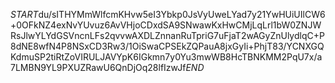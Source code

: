 $START$du/sITHYMmWlfcmKHvw5eI3Ybkp0JsVyUweLYad7y21YwHUiUIlCW6+0OFkNZ4exNvYUvuz6AvVHjoCDxdSA9SNwawKxHwCMjLqLrl1bW0ZNJWRsJlwYLYdGSVncnLFs2qvvwAXDLZnnanRuTpriG7uFjaT2wAGyZnUlydlqC+P8dNE8wfN4P8NSxCD3Rw3/1OiSwaCPSEkZQPauA8jxGyIi+PhjT83/YCNXGQKdmuSP2tiRtZoVIRULJAVYpK6IGkmn7y0Yu3mwWB8HcTBNKMM2PqU7x/a7LMBN9YL9PXUZRawU6QnDjOq28lfIzwJf$END$